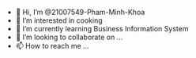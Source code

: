 - 👋 Hi, I’m @21007549-Pham-Minh-Khoa
- 👀 I’m interested in cooking
- 🌱 I’m currently learning Business Information System
- 💞️ I’m looking to collaborate on ...
- 📫 How to reach me ...

<!---
21007549-Pham-Minh-Khoa/21007549-Pham-Minh-Khoa is a ✨ special ✨ repository because its `README.md` (this file) appears on your GitHub profile.
You can click the Preview link to take a look at your changes.
--->
